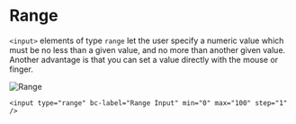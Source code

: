 # Range

`<input>` elements of type `range` let the user specify a numeric value which must be no less than a given value, and no more than another given value. Another advantage is that you can set a value directly with the mouse or finger.

![Range](https://raw.githubusercontent.com/brecons/bootstrap-tag-helper/master/docs/images/range_01.PNG)

    <input type="range" bc-label="Range Input" min="0" max="100" step="1" />